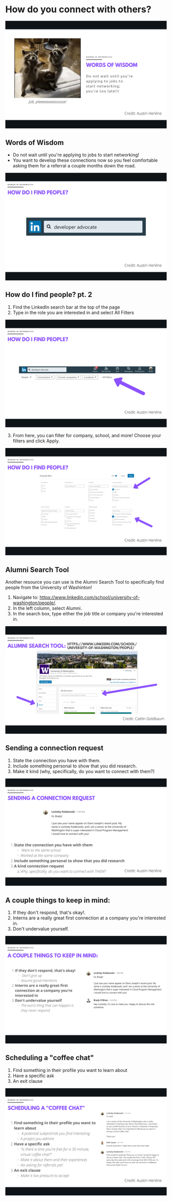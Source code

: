 # How do you connect with others?

<img
  src="photos/18.png"
/>

## Words of Wisdom
- Do not wait until you're applying to jobs to start networking!
- You want to develop these connections now so you feel comfortable asking them for a referral a couple months down the road.

<img
  src="photos/19.png"
/>

## How do I find people? pt. 2

1. Find the LinkedIn search bar at the top of the page
2. Type in the role you are interested in and select All Filters

<img
  src="photos/20.png"
/>

3. From here, you can filter for company, school, and more! Choose your filters and click Apply.

<img
  src="photos/21.png"
/>

## Alumni Search Tool

Another resource you can use is the Alumni Search Tool to specifically find people from the University of Washinton!
1. Navigate to: https://www.linkedin.com/school/university-of-washington/people/.
2. In the left column, select Alumni.
3. In the search box, type either the job title or company you're interested in.

<img
  src="photos/22.png"
/>

## Sending a connection request

1. State the connection you have with them.
2. Include something personal to show that you did research.
3. Make it kind (why, specifically, do you want to connect with them?)

<img
  src="photos/23.png"
/>

## A couple things to keep in mind:
1. If they don't respond, that's okay!.
2. Interns are a really great first connection at a company you're interested in.
3. Don't undervalue yourself.

<img
  src="photos/24.png"
/>

## Scheduling a "coffee chat"

1. Find something in their profile you want to learn about
2. Have a specific ask
3. An exit clause

<img
  src="photos/25.png"
/>

